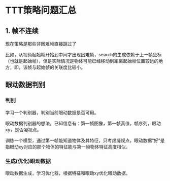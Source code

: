 # TTT策略问题汇总

## 1. 帧不连续
现在策略是那些非困难帧直接跳过了

比如，从视频起始帧开始到中间才出现困难帧，search的生成依赖于上一帧坐标（也就是起始帧），但是实际情况是物体可能已经移动到距离起始帧位置较远的地方，即，该帧与起始帧的关联度比较小。

## 眼动数据判别
### 判别
学习一个判别器，判别当前眼动数据是否可用。

眼动数据判别器的想法，已知信息有：第一帧图像，第一帧真值，帧序列，眼动xy，是否凝视点。

训练一个模型，通过第一帧能知道物体及其特征，只考虑凝视点，眼动数据“好”是指眼动xy对应的那个物体的特征能与第一帧物体特征高度相似。

### 生成(优化)眼动数据
眼动数据生成，学习优化器，根据特征和眼动xy优化眼动数据。